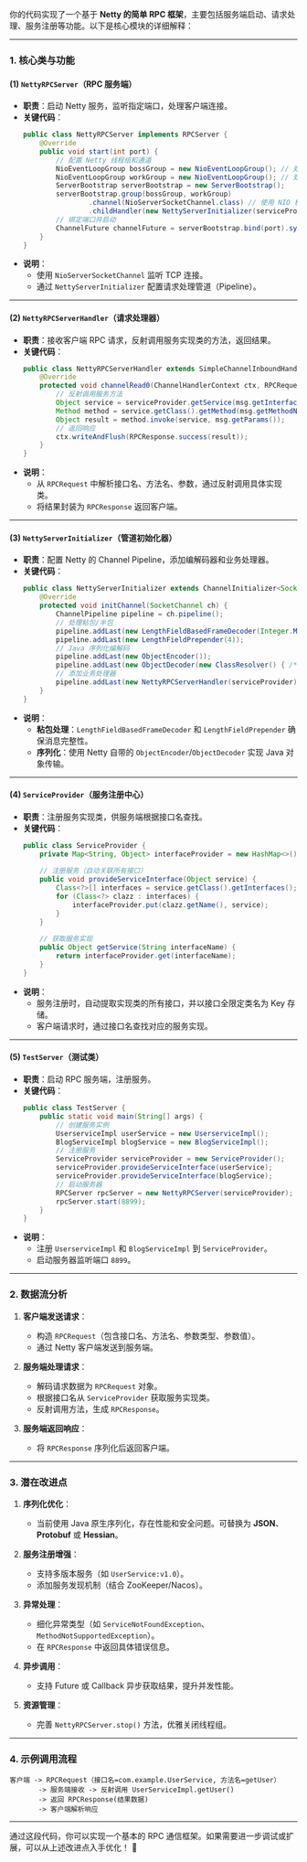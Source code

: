 你的代码实现了一个基于 **Netty 的简单 RPC 框架**，主要包括服务端启动、请求处理、服务注册等功能。以下是核心模块的详细解释：

---

### **1. 核心类与功能**
#### **(1) `NettyRPCServer`（RPC 服务端）**
- **职责**：启动 Netty 服务，监听指定端口，处理客户端连接。
- **关键代码**：
  ```java
  public class NettyRPCServer implements RPCServer {
      @Override
      public void start(int port) {
          // 配置 Netty 线程组和通道
          NioEventLoopGroup bossGroup = new NioEventLoopGroup(); // 处理连接
          NioEventLoopGroup workGroup = new NioEventLoopGroup(); // 处理请求
          ServerBootstrap serverBootstrap = new ServerBootstrap();
          serverBootstrap.group(bossGroup, workGroup)
                  .channel(NioServerSocketChannel.class) // 使用 NIO 模型
                  .childHandler(new NettyServerInitializer(serviceProvider)); // 初始化处理器链
          // 绑定端口并启动
          ChannelFuture channelFuture = serverBootstrap.bind(port).sync();
      }
  }
  ```
- **说明**：
    - 使用 `NioServerSocketChannel` 监听 TCP 连接。
    - 通过 `NettyServerInitializer` 配置请求处理管道（Pipeline）。

---

#### **(2) `NettyRPCServerHandler`（请求处理器）**
- **职责**：接收客户端 RPC 请求，反射调用服务实现类的方法，返回结果。
- **关键代码**：
  ```java
  public class NettyRPCServerHandler extends SimpleChannelInboundHandler<RPCRequest> {
      @Override
      protected void channelRead0(ChannelHandlerContext ctx, RPCRequest msg) {
          // 反射调用服务方法
          Object service = serviceProvider.getService(msg.getInterfaceName());
          Method method = service.getClass().getMethod(msg.getMethodName(), msg.getParamsTypes());
          Object result = method.invoke(service, msg.getParams());
          // 返回响应
          ctx.writeAndFlush(RPCResponse.success(result));
      }
  }
  ```
- **说明**：
    - 从 `RPCRequest` 中解析接口名、方法名、参数，通过反射调用具体实现类。
    - 将结果封装为 `RPCResponse` 返回客户端。

---

#### **(3) `NettyServerInitializer`（管道初始化器）**
- **职责**：配置 Netty 的 Channel Pipeline，添加编解码器和业务处理器。
- **关键代码**：
  ```java
  public class NettyServerInitializer extends ChannelInitializer<SocketChannel> {
      @Override
      protected void initChannel(SocketChannel ch) {
          ChannelPipeline pipeline = ch.pipeline();
          // 处理粘包/半包
          pipeline.addLast(new LengthFieldBasedFrameDecoder(Integer.MAX_VALUE, 0, 4, 0, 4));
          pipeline.addLast(new LengthFieldPrepender(4));
          // Java 序列化编解码
          pipeline.addLast(new ObjectEncoder());
          pipeline.addLast(new ObjectDecoder(new ClassResolver() { /*...*/ }));
          // 添加业务处理器
          pipeline.addLast(new NettyRPCServerHandler(serviceProvider));
      }
  }
  ```
- **说明**：
    - **粘包处理**：`LengthFieldBasedFrameDecoder` 和 `LengthFieldPrepender` 确保消息完整性。
    - **序列化**：使用 Netty 自带的 `ObjectEncoder`/`ObjectDecoder` 实现 Java 对象传输。

---

#### **(4) `ServiceProvider`（服务注册中心）**
- **职责**：注册服务实现类，供服务端根据接口名查找。
- **关键代码**：
  ```java
  public class ServiceProvider {
      private Map<String, Object> interfaceProvider = new HashMap<>();
      
      // 注册服务（自动关联所有接口）
      public void provideServiceInterface(Object service) {
          Class<?>[] interfaces = service.getClass().getInterfaces();
          for (Class<?> clazz : interfaces) {
              interfaceProvider.put(clazz.getName(), service);
          }
      }
      
      // 获取服务实现
      public Object getService(String interfaceName) {
          return interfaceProvider.get(interfaceName);
      }
  }
  ```
- **说明**：
    - 服务注册时，自动提取实现类的所有接口，并以接口全限定类名为 Key 存储。
    - 客户端请求时，通过接口名查找对应的服务实现。

---

#### **(5) `TestServer`（测试类）**
- **职责**：启动 RPC 服务端，注册服务。
- **关键代码**：
  ```java
  public class TestServer {
      public static void main(String[] args) {
          // 创建服务实例
          UserserviceImpl userService = new UserserviceImpl();
          BlogServiceImpl blogService = new BlogServiceImpl();
          // 注册服务
          ServiceProvider serviceProvider = new ServiceProvider();
          serviceProvider.provideServiceInterface(userService);
          serviceProvider.provideServiceInterface(blogService);
          // 启动服务器
          RPCServer rpcServer = new NettyRPCServer(serviceProvider);
          rpcServer.start(8899);
      }
  }
  ```
- **说明**：
    - 注册 `UserserviceImpl` 和 `BlogServiceImpl` 到 `ServiceProvider`。
    - 启动服务器监听端口 `8899`。

---

### **2. 数据流分析**
1. **客户端发送请求**：
    - 构造 `RPCRequest`（包含接口名、方法名、参数类型、参数值）。
    - 通过 Netty 客户端发送到服务端。

2. **服务端处理请求**：
    - 解码请求数据为 `RPCRequest` 对象。
    - 根据接口名从 `ServiceProvider` 获取服务实现类。
    - 反射调用方法，生成 `RPCResponse`。

3. **服务端返回响应**：
    - 将 `RPCResponse` 序列化后返回客户端。

---

### **3. 潜在改进点**
1. **序列化优化**：
    - 当前使用 Java 原生序列化，存在性能和安全问题。可替换为 **JSON**、**Protobuf** 或 **Hessian**。

2. **服务注册增强**：
    - 支持多版本服务（如 `UserService:v1.0`）。
    - 添加服务发现机制（结合 ZooKeeper/Nacos）。

3. **异常处理**：
    - 细化异常类型（如 `ServiceNotFoundException`、`MethodNotSupportedException`）。
    - 在 `RPCResponse` 中返回具体错误信息。

4. **异步调用**：
    - 支持 Future 或 Callback 异步获取结果，提升并发性能。

5. **资源管理**：
    - 完善 `NettyRPCServer.stop()` 方法，优雅关闭线程组。

---

### **4. 示例调用流程**
```text
客户端 -> RPCRequest（接口名=com.example.UserService, 方法名=getUser） 
       -> 服务端接收 -> 反射调用 UserServiceImpl.getUser() 
       -> 返回 RPCResponse(结果数据) 
       -> 客户端解析响应
```

---

通过这段代码，你可以实现一个基本的 RPC 通信框架。如果需要进一步调试或扩展，可以从上述改进点入手优化！ 🚀